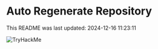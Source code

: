 # Auto Regenerate Repository

This README was last updated: 2024-12-16 11:23:11

 ![TryHackMe](https://tryhackme.com/badge/533634)